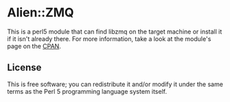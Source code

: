 
Alien::ZMQ
==========

This is a perl5 module that can find libzmq on the target machine or install
it if it isn't already there.  For more information, take a look at the
module's page on the [CPAN](http://search.cpan.org/perldoc?Alien%3A%3AZMQ).

License
-------

This is free software; you can redistribute it and/or modify it under the same
terms as the Perl 5 programming language system itself.

